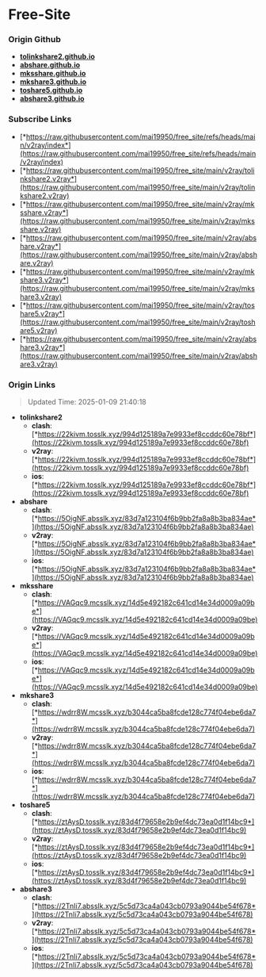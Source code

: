 # Free-Site

### Origin Github

- [**tolinkshare2.github.io**](https://github.com/tolinkshare2/tolinkshare2.github.io)
- [**abshare.github.io**](https://github.com/abshare/abshare.github.io)
- [**mksshare.github.io**](https://github.com/mksshare/mksshare.github.io)
- [**mkshare3.github.io**](https://github.com/mkshare3/mkshare3.github.io)
- [**toshare5.github.io**](https://github.com/toshare5/toshare5.github.io)
- [**abshare3.github.io**](https://github.com/abshare3/abshare3.github.io)

### Subscribe Links

- [*https://raw.githubusercontent.com/mai19950/free_site/refs/heads/main/v2ray/index*](https://raw.githubusercontent.com/mai19950/free_site/refs/heads/main/v2ray/index)
- [*https://raw.githubusercontent.com/mai19950/free_site/main/v2ray/tolinkshare2.v2ray*](https://raw.githubusercontent.com/mai19950/free_site/main/v2ray/tolinkshare2.v2ray)
- [*https://raw.githubusercontent.com/mai19950/free_site/main/v2ray/mksshare.v2ray*](https://raw.githubusercontent.com/mai19950/free_site/main/v2ray/mksshare.v2ray)
- [*https://raw.githubusercontent.com/mai19950/free_site/main/v2ray/abshare.v2ray*](https://raw.githubusercontent.com/mai19950/free_site/main/v2ray/abshare.v2ray)
- [*https://raw.githubusercontent.com/mai19950/free_site/main/v2ray/mkshare3.v2ray*](https://raw.githubusercontent.com/mai19950/free_site/main/v2ray/mkshare3.v2ray)
- [*https://raw.githubusercontent.com/mai19950/free_site/main/v2ray/toshare5.v2ray*](https://raw.githubusercontent.com/mai19950/free_site/main/v2ray/toshare5.v2ray)
- [*https://raw.githubusercontent.com/mai19950/free_site/main/v2ray/abshare3.v2ray*](https://raw.githubusercontent.com/mai19950/free_site/main/v2ray/abshare3.v2ray)

### Origin Links

> Updated Time: 2025-01-09 21:40:18

- **tolinkshare2**
  - **clash**: [*https://22kivm.tosslk.xyz/994d125189a7e9933ef8ccddc60e78bf*](https://22kivm.tosslk.xyz/994d125189a7e9933ef8ccddc60e78bf)
  - **v2ray**: [*https://22kivm.tosslk.xyz/994d125189a7e9933ef8ccddc60e78bf*](https://22kivm.tosslk.xyz/994d125189a7e9933ef8ccddc60e78bf)
  - **ios**: [*https://22kivm.tosslk.xyz/994d125189a7e9933ef8ccddc60e78bf*](https://22kivm.tosslk.xyz/994d125189a7e9933ef8ccddc60e78bf)
- **abshare**
  - **clash**: [*https://5OigNF.absslk.xyz/83d7a123104f6b9bb2fa8a8b3ba834ae*](https://5OigNF.absslk.xyz/83d7a123104f6b9bb2fa8a8b3ba834ae)
  - **v2ray**: [*https://5OigNF.absslk.xyz/83d7a123104f6b9bb2fa8a8b3ba834ae*](https://5OigNF.absslk.xyz/83d7a123104f6b9bb2fa8a8b3ba834ae)
  - **ios**: [*https://5OigNF.absslk.xyz/83d7a123104f6b9bb2fa8a8b3ba834ae*](https://5OigNF.absslk.xyz/83d7a123104f6b9bb2fa8a8b3ba834ae)
- **mksshare**
  - **clash**: [*https://VAGqc9.mcsslk.xyz/14d5e492182c641cd14e34d0009a09be*](https://VAGqc9.mcsslk.xyz/14d5e492182c641cd14e34d0009a09be)
  - **v2ray**: [*https://VAGqc9.mcsslk.xyz/14d5e492182c641cd14e34d0009a09be*](https://VAGqc9.mcsslk.xyz/14d5e492182c641cd14e34d0009a09be)
  - **ios**: [*https://VAGqc9.mcsslk.xyz/14d5e492182c641cd14e34d0009a09be*](https://VAGqc9.mcsslk.xyz/14d5e492182c641cd14e34d0009a09be)
- **mkshare3**
  - **clash**: [*https://wdrr8W.mcsslk.xyz/b3044ca5ba8fcde128c774f04ebe6da7*](https://wdrr8W.mcsslk.xyz/b3044ca5ba8fcde128c774f04ebe6da7)
  - **v2ray**: [*https://wdrr8W.mcsslk.xyz/b3044ca5ba8fcde128c774f04ebe6da7*](https://wdrr8W.mcsslk.xyz/b3044ca5ba8fcde128c774f04ebe6da7)
  - **ios**: [*https://wdrr8W.mcsslk.xyz/b3044ca5ba8fcde128c774f04ebe6da7*](https://wdrr8W.mcsslk.xyz/b3044ca5ba8fcde128c774f04ebe6da7)
- **toshare5**
  - **clash**: [*https://ztAysD.tosslk.xyz/83d4f79658e2b9ef4dc73ea0d1f14bc9*](https://ztAysD.tosslk.xyz/83d4f79658e2b9ef4dc73ea0d1f14bc9)
  - **v2ray**: [*https://ztAysD.tosslk.xyz/83d4f79658e2b9ef4dc73ea0d1f14bc9*](https://ztAysD.tosslk.xyz/83d4f79658e2b9ef4dc73ea0d1f14bc9)
  - **ios**: [*https://ztAysD.tosslk.xyz/83d4f79658e2b9ef4dc73ea0d1f14bc9*](https://ztAysD.tosslk.xyz/83d4f79658e2b9ef4dc73ea0d1f14bc9)
- **abshare3**
  - **clash**: [*https://2TnIi7.absslk.xyz/5c5d73ca4a043cb0793a9044be54f678*](https://2TnIi7.absslk.xyz/5c5d73ca4a043cb0793a9044be54f678)
  - **v2ray**: [*https://2TnIi7.absslk.xyz/5c5d73ca4a043cb0793a9044be54f678*](https://2TnIi7.absslk.xyz/5c5d73ca4a043cb0793a9044be54f678)
  - **ios**: [*https://2TnIi7.absslk.xyz/5c5d73ca4a043cb0793a9044be54f678*](https://2TnIi7.absslk.xyz/5c5d73ca4a043cb0793a9044be54f678)
